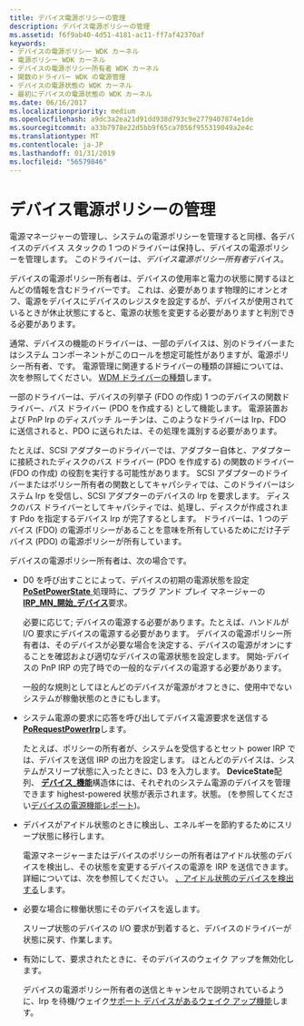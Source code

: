 ```yaml
---
title: デバイス電源ポリシーの管理
description: デバイス電源ポリシーの管理
ms.assetid: f6f9ab40-4d51-4181-ac11-ff7af42370af
keywords:
- デバイスの電源ポリシー WDK カーネル
- 電源ポリシー WDK カーネル
- デバイスの電源ポリシー所有者 WDK カーネル
- 関数のドライバー WDK の電源管理
- デバイスの電源状態の WDK カーネル
- 最初にデバイスの電源状態の WDK カーネル
ms.date: 06/16/2017
ms.localizationpriority: medium
ms.openlocfilehash: a9dc3a2ea21d91dd938d793c9e2779407874e1de
ms.sourcegitcommit: a33b7978e22d5bb9f65ca7056f955319049a2e4c
ms.translationtype: MT
ms.contentlocale: ja-JP
ms.lasthandoff: 01/31/2019
ms.locfileid: "56579846"
---
```

# <a name="managing-device-power-policy"></a>デバイス電源ポリシーの管理





電源マネージャーの管理し、システムの電源ポリシーを管理すると同様、各デバイスのデバイス スタックの 1 つのドライバーは保持し、デバイスの電源ポリシーを管理します。 このドライバーは、*デバイス電源ポリシー所有者*デバイス。

デバイスの電源ポリシー所有者は、デバイスの使用率と電力の状態に関するほとんどの情報を含むドライバーです。 これは、必要があります物理的にオンとオフ、電源をデバイスにデバイスのレジスタを設定するが、デバイスが使用されているときが休止状態にすると、電源の状態を変更する必要がありますと判別できる必要があります。

通常、デバイスの機能のドライバーは、一部のデバイスは、別のドライバーまたはシステム コンポーネントがこのロールを想定可能性がありますが、電源ポリシー所有者、です。 電源管理に関連するドライバーの種類の詳細については、次を参照してください。 [WDM ドライバーの種類](types-of-wdm-drivers.md)します。

一部のドライバーは、デバイスの列挙子 (FDO の作成) 1 つのデバイスの関数ドライバー、バス ドライバー (PDO を作成する) として機能します。 電源装置および PnP Irp のディスパッチ ルーチンは、このようなドライバーは Irp、FDO に送信されると、PDO に送られたは、その処理を識別する必要があります。

たとえば、SCSI アダプターのドライバーでは、アダプター自体と、アダプターに接続されたディスクのバス ドライバー (PDO を作成する) の関数のドライバー (FDO の作成) の役割を実行する可能性があります。 SCSI アダプターのドライバーまたはポリシー所有者の関数としてキャパシティでは、このドライバーはシステム Irp を受信し、SCSI アダプターのデバイスの Irp を要求します。 ディスクのバス ドライバーとしてキャパシティでは、処理し、ディスクが作成されます Pdo を指定するデバイス Irp が完了するとします。 ドライバーは、1 つのデバイス (FDO) の電源ポリシーがあることを意味を所有しているためにだけ子デバイス (PDO) の電源ポリシーが所有しています。

デバイスの電源ポリシー所有者は、次の場合です。

-   D0 を呼び出すことによって、デバイスの初期の電源状態を設定[ **PoSetPowerState** ](https://msdn.microsoft.com/library/windows/hardware/ff559765)処理時に、プラグ アンド プレイ マネージャーの[ **IRP\_MN\_開始\_デバイス**](https://msdn.microsoft.com/library/windows/hardware/ff551749)要求。

    必要に応じて; デバイスの電源する必要があります。たとえば、ハンドルが I/O 要求にデバイスの電源する必要があります。 デバイスの電源ポリシー所有者は、そのデバイスが必要な場合を決定する、デバイスの電源がオンにすることを確認および適切なデバイスの電源状態を設定します。 開始-デバイスの PnP IRP の完了時での一般的なデバイスの電源する必要があります。

    一般的な規則としてほとんどのデバイスが電源がオフときに、使用中でないシステムが稼働状態のときにもします。

-   システム電源の要求に応答を呼び出してデバイス電源要求を送信する[ **PoRequestPowerIrp**](https://msdn.microsoft.com/library/windows/hardware/ff559734)します。

    たとえば、ポリシーの所有者が、システムを受信するとセット power IRP では、デバイスを送信 IRP の出力を設定します。 ほとんどのデバイスは、システムがスリープ状態に入ったときに、D3 を入力します。 **DeviceState**配列、 [**デバイス\_機能**](https://msdn.microsoft.com/library/windows/hardware/ff543095)構造体には、それぞれのシステム電源のデバイスを管理できます highest-powered 状態が表示されます。状態。 (を参照してください[デバイスの電源機能レポート](reporting-device-power-capabilities.md))。

-   デバイスがアイドル状態のときに検出し、エネルギーを節約するためにスリープ状態に移行します。

    電源マネージャーまたはデバイスのポリシーの所有者はアイドル状態のデバイスを検出し、その状態を変更するデバイスの電源を IRP を送信できます。 詳細については、次を参照してください。 [、アイドル状態のデバイスを検出する](detecting-an-idle-device.md)します。

-   必要な場合に稼働状態にそのデバイスを返します。

    スリープ状態のデバイスの I/O 要求が到着すると、デバイスのドライバーが状態に戻す、作業します。

-   有効にして、要求されたときに、そのデバイスのウェイク アップを無効化します。

    デバイスの電源ポリシー所有者の送信とキャンセルで説明されているように、Irp を待機/ウェイク[サポート デバイスがあるウェイク アップ機能](supporting-devices-that-have-wake-up-capabilities.md)します。

 

 




